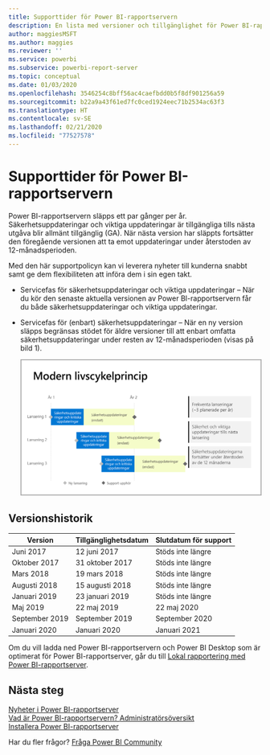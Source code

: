 ```yaml
---
title: Supporttider för Power BI-rapportservern
description: En lista med versioner och tillgänglighet för Power BI-rapportservern.
author: maggiesMSFT
ms.author: maggies
ms.reviewer: ''
ms.service: powerbi
ms.subservice: powerbi-report-server
ms.topic: conceptual
ms.date: 01/03/2020
ms.openlocfilehash: 3546254c8bff56ac4caefbdd0b5f8df901256a59
ms.sourcegitcommit: b22a9a43f61ed7fc0ced1924eec71b2534ac63f3
ms.translationtype: HT
ms.contentlocale: sv-SE
ms.lasthandoff: 02/21/2020
ms.locfileid: "77527578"
---
```

# <a name="support-timeline-for-power-bi-report-server"></a>Supporttider för Power BI-rapportservern

Power BI-rapportservern släpps ett par gånger per år. Säkerhetsuppdateringar och viktiga uppdateringar är tillgängliga tills nästa utgåva blir allmänt tillgänglig (GA). När nästa version har släppts fortsätter den föregående versionen att ta emot uppdateringar under återstoden av 12-månadsperioden.

Med den här supportpolicyn kan vi leverera nyheter till kunderna snabbt samt ge dem flexibiliteten att införa dem i sin egen takt.

* Servicefas för säkerhetsuppdateringar och viktiga uppdateringar – När du kör den senaste aktuella versionen av Power BI-rapportservern får du både säkerhetsuppdateringar och viktiga uppdateringar.
* Servicefas för (enbart) säkerhetsuppdateringar – När en ny version släpps begränsas stödet för äldre versioner till att enbart omfatta säkerhetsuppdateringar under resten av 12-månadsperioden (visas på bild 1).

    ![Diagram som illustrerar supporttidsperioden](media/support-timeline/report-server-support-timeline-overall.png)

## <a name="version-history"></a>Versionshistorik

| **Version** | **Tillgänglighetsdatum** | **Slutdatum för support** |
| --- | --- | --- |
| Juni 2017 |12 juni 2017 |Stöds inte längre |
| Oktober 2017 |31 oktober 2017 | Stöds inte längre |
| Mars 2018 | 19 mars 2018 | Stöds inte längre |
| Augusti 2018 | 15 augusti 2018 | Stöds inte längre |
| Januari 2019 | 23 januari 2019 | Stöds inte längre |
| Maj 2019 | 22 maj 2019 | 22 maj 2020 |
| September 2019 | September 2019 | September 2020 
| Januari 2020 | Januari 2020 | Januari 2021

Om du vill ladda ned Power BI-rapportservern och Power BI Desktop som är optimerat för Power BI-rapportserver, går du till [Lokal rapportering med Power BI-rapportserver](https://powerbi.microsoft.com/report-server/).

## <a name="next-steps"></a>Nästa steg
[Nyheter i Power BI-rapportserver](whats-new.md)  
[Vad är Power BI-rapportservern? ](get-started.md)
[Administratörsöversikt](admin-handbook-overview.md)  
[Installera Power BI-rapportserver](install-report-server.md)  

Har du fler frågor? [Fråga Power BI Community](https://community.powerbi.com/)
